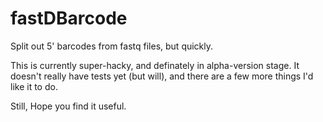fastDBarcode
============

Split out 5' barcodes from fastq files, but quickly.

This is currently super-hacky, and definately in alpha-version stage. It
doesn't really have tests yet (but will), and there are a few more things I'd
like it to do.

Still, Hope you find it useful.
